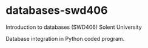 # databases-swd406
Introduction to databases (SWD406)
Solent University

Database integration in Python coded program. 
